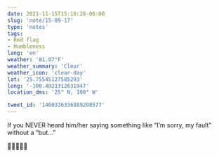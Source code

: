 ```yaml
---
date: 2021-11-15T15:10:28-06:00
slug: 'note/15-09-17'
type: 'notes'
tags:
- Red flag
- Humbleness
lang: 'en'
weather: '81.07°F'
weather_summary: 'Clear'
weather_icon: 'clear-day'
lat: '25.75545127585293'
long: '-100.4021312631947'
location_dms: '25° N, 100° W'

tweet_id: '1460336336989208577'
---
```

If you NEVER heard him/her saying something like “I’m sorry, my fault” without a “but…”

🚩🚩🚩🚩🚩